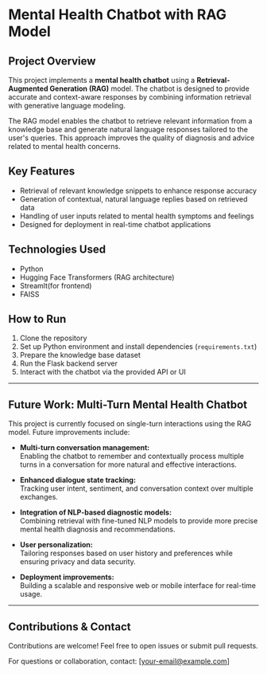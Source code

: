 # Mental Health Chatbot with RAG Model

## Project Overview
This project implements a **mental health chatbot** using a **Retrieval-Augmented Generation (RAG)** model. The chatbot is designed to provide accurate and context-aware responses by combining information retrieval with generative language modeling.

The RAG model enables the chatbot to retrieve relevant information from a knowledge base and generate natural language responses tailored to the user's queries. This approach improves the quality of diagnosis and advice related to mental health concerns.

## Key Features
- Retrieval of relevant knowledge snippets to enhance response accuracy
- Generation of contextual, natural language replies based on retrieved data
- Handling of user inputs related to mental health symptoms and feelings
- Designed for deployment in real-time chatbot applications

## Technologies Used
- Python
- Hugging Face Transformers (RAG architecture)
- Streamlt(for frontend)
- FAISS
## How to Run
1. Clone the repository
2. Set up Python environment and install dependencies (`requirements.txt`)
3. Prepare the knowledge base dataset
4. Run the Flask backend server
5. Interact with the chatbot via the provided API or UI

---

## Future Work: Multi-Turn Mental Health Chatbot

This project is currently focused on single-turn interactions using the RAG model. Future improvements include:

- **Multi-turn conversation management:**  
  Enabling the chatbot to remember and contextually process multiple turns in a conversation for more natural and effective interactions.

- **Enhanced dialogue state tracking:**  
  Tracking user intent, sentiment, and conversation context over multiple exchanges.

- **Integration of NLP-based diagnostic models:**  
  Combining retrieval with fine-tuned NLP models to provide more precise mental health diagnosis and recommendations.

- **User personalization:**  
  Tailoring responses based on user history and preferences while ensuring privacy and data security.

- **Deployment improvements:**  
  Building a scalable and responsive web or mobile interface for real-time usage.

---

## Contributions & Contact
Contributions are welcome! Feel free to open issues or submit pull requests.

For questions or collaboration, contact: [your-email@example.com]

